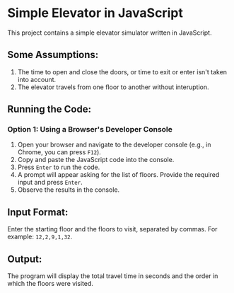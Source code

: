 # Simple Elevator in JavaScript

This project contains a simple elevator simulator written in JavaScript.

## Some Assumptions:
1. The time to open and close the doors, or time to exit or enter isn't taken into account.
2. The elevator travels from one floor to another without interuption.

## Running the Code:

### Option 1: Using a Browser's Developer Console
1. Open your browser and navigate to the developer console (e.g., in Chrome, you can press `F12`).
2. Copy and paste the JavaScript code into the console.
3. Press `Enter` to run the code.
4. A prompt will appear asking for the list of floors. Provide the required input and press `Enter`.
5. Observe the results in the console.

## Input Format:
Enter the starting floor and the floors to visit, separated by commas. For example: `12,2,9,1,32`.

## Output:
The program will display the total travel time in seconds and the order in which the floors were visited.